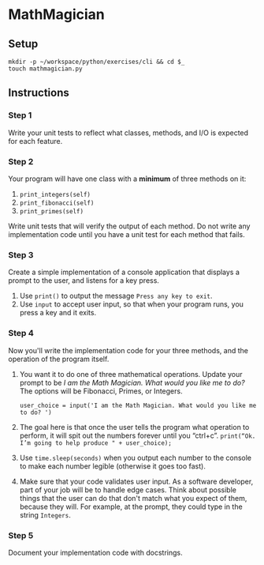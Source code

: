 # MathMagician

## Setup

```
mkdir -p ~/workspace/python/exercises/cli && cd $_
touch mathmagician.py
```

## Instructions

### Step 1

Write your unit tests to reflect what classes, methods, and I/O is expected for each feature.

### Step 2

Your program will have one class with a **minimum** of three methods on it:

1. `print_integers(self)`
1. `print_fibonacci(self)`
1. `print_primes(self)`

Write unit tests that will verify the output of each method. Do not write any implementation code until you have a unit test for each method that fails.

### Step 3

Create a simple implementation of a console application that displays a prompt to the user, and listens for a key press.

1. Use `print()` to output the message `Press any key to exit`.
1. Use `input` to accept user input, so that when your program runs, you press a key and it exits.

### Step 4

Now you'll write the implementation code for your three methods, and the operation of the program itself.

1. You want it to do one of three mathematical operations. Update your prompt to be *I am the Math Magician. What would you like me to do?* The options will be Fibonacci, Primes, or Integers.
    
    ```
    user_choice = input('I am the Math Magician. What would you like me to do? ')
    ```
1. The goal here is that once the user tells the program what operation to perform, it will spit out the numbers forever until you “ctrl+c”.
  `print(“Ok. I’m going to help produce " + user_choice);`
1. Use `time.sleep(seconds)` when you output each number to the console to make each number legible (otherwise it goes too fast).
1. Make sure that your code validates user input. As a software developer, part of your job will be to handle edge cases. Think about possible things that the user can do that don't match what you expect of them, because they will. For example, at the prompt, they could type in the string `Integers`.

### Step 5

Document your implementation code with docstrings.
